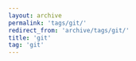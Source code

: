 ```yaml
---
layout: archive
permalink: 'tags/git/'
redirect_from: 'archive/tags/git/'
title: 'git'
tag: 'git'
---
```

